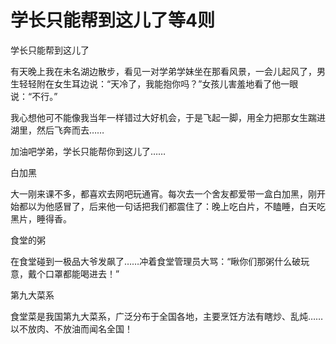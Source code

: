# 学长只能帮到这儿了等4则

学长只能帮到这儿了

有天晚上我在未名湖边散步，看见一对学弟学妹坐在那看风景，一会儿起风了，男生轻轻附在女生耳边说：“天冷了，我能抱你吗？”女孩儿害羞地看了他一眼说：“不行。”

我心想他可不能像我当年一样错过大好机会，于是飞起一脚，用全力把那女生踹进湖里，然后飞奔而去……

加油吧学弟，学长只能帮你到这儿了……

白加黑

大一刚来课不多，都喜欢去网吧玩通宵。每次去一个舍友都爱带一盒白加黑，刚开始都以为他感冒了，后来他一句话把我们都震住了：晚上吃白片，不瞌睡，白天吃黑片，睡得香。

食堂的粥

在食堂碰到一极品大爷发飙了……冲着食堂管理员大骂：“瞅你们那粥什么破玩意，戴个口罩都能喝进去！”

第九大菜系

食堂菜是我国第九大菜系，广泛分布于全国各地，主要烹饪方法有瞎炒、乱炖……以不放肉、不放油而闻名全国！